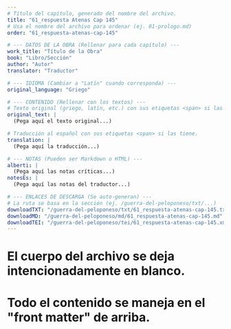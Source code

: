 ```yaml
---
# Título del capítulo, generado del nombre del archivo.
title: "61_respuesta Atenas Cap 145"
# Usa el nombre del archivo para ordenar (ej. 01-prologo.md)
order: "61_respuesta-atenas-cap-145"

# --- DATOS DE LA OBRA (Rellenar para cada capítulo) ---
work_title: "Título de la Obra"
book: "Libro/Sección"
author: "Autor"
translator: "Traductor"

# --- IDIOMA (Cambiar a "Latín" cuando corresponda) ---
original_language: "Griego"

# --- CONTENIDO (Rellenar con los textos) ---
# Texto original (griego, latín, etc.) con sus etiquetas <span> si las tiene.
original_text: |
  (Pega aquí el texto original...)

# Traducción al español con sus etiquetas <span> si las tiene.
translation: |
  (Pega aquí la traducción...)

# --- NOTAS (Pueden ser Markdown o HTML) ---
alberti: |
  (Pega aquí las notas críticas...)
notesEs: |
  (Pega aquí las notas del traductor...)

# --- ENLACES DE DESCARGA (Se auto-generan) ---
# La ruta se basa en la sección (ej. /guerra-del-peloponeso/txt/...)
downloadTXT: "/guerra-del-peloponeso/txt/61_respuesta-atenas-cap-145.txt"
downloadMD: "/guerra-del-peloponeso/md/61_respuesta-atenas-cap-145.md"
downloadTEI: "/guerra-del-peloponeso/tei/61_respuesta-atenas-cap-145.xml"
---
```

# El cuerpo del archivo se deja intencionadamente en blanco.
# Todo el contenido se maneja en el "front matter" de arriba.